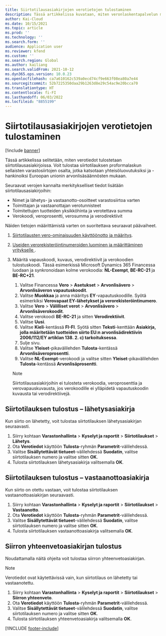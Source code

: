 ```yaml
---
title: Siirtotilausasiakirjojen verotietojen tulostaminen
description: Tässä artikkelissa kuvataan, miten veronlaskentapalvelun määrittämät verotiedot voidaan tulostaa siirtotilausasiakirjoissa.
author: Kai-Cloud
ms.date: 10/15/2021
ms.topic: article
ms.prod: ''
ms.technology: ''
ms.search.form: ''
audience: Application user
ms.reviewer: kfend
ms.custom: ''
ms.search.region: Global
ms.author: kailiang
ms.search.validFrom: 2021-10-12
ms.dyn365.ops.version: 10.0.23
ms.openlocfilehash: ca7a610162c539a0ecd74cf9e663f08ea80a7e44
ms.sourcegitcommit: 52b7225350daa29b1263d8e29c54ac9e20bcca70
ms.translationtype: HT
ms.contentlocale: fi-FI
ms.lasthandoff: 06/03/2022
ms.locfileid: "8855199"
---
```

# <a name="print-tax-information-on-transfer-order-documents"></a>Siirtotilausasiakirjojen verotietojen tulostaminen

[!include [banner](../../includes/banner.md)]

Tässä artikkelissa selitetään, miten verotiedot tulostetaan siirtotilausasiakirjoissa. Voit tulostaa siirtotilauksen proformalaskun sellaisten varastosiirtojen osalta, jotka katsotaan yhteisöluovutuksiksi ja -hankinoiksi Euroopan unionin arvonlisäsäännösten mukaan. 

Seuraavat verojen kannalta merkitykselliset tiedot lisätään siirtotilausasiakirjoihin:

- Nimet ja lähetys- ja vastaanotto-osoitteet varastosiirtoa varten
- Toimittajan ja vastaanottajan verotunnisteet
- Toimitettujen tuotteiden yksikköhinta ja verotettava summa
- Verokoodi, veroprosentti, verosumma ja verodirektiivit

Näiden tietojen määrittämistä varten on suoritettava seuraavat päävaiheet.

1. [Siirtotilausten vero-ominaisuuden käyttöönotto ja määritys](tasks/Tax-feature-support-for-transfer-order.md).
2. [Useiden verorekisteröintinumeroiden luominen ja määrittäminen yritykselle ](emea-multiple-vat-registration-numbers.md).
3. Määritä vapauskoodi, kuvaus, verodirektiivit ja verokoodien tulostuskoodi. Tässä esimerkissä Microsoft Dynamics 365 Financessa luodaan ja synkronoidaan kolme verokoodia: **NL-Exempt**, **BE-RC-21** ja **BE-RC+21**.

    1. Valitse Financessa **Vero** \> **Asetukset** \> **Arvonlisävero** \> **Arvonlisäveron vapautuskoodit**.
    2. Valitse **Muokkaa** ja anna määritys **EY**-vapautuskoodille. Syötä esimerkiksi **Verovapaat EY-lähetykset ja verorekisteröintinumero**.
    3. Valitse **Vero** \> **Välilliset verot** \> **Arvonlisävero** \> **Arvonlisäverokoodit**.
    4. Valitse verokoodi **BE-RC-21** ja sitten **Verodirektiivit**.
    5. Valitse **Uusi**.
    6. Valitse **Kieli**-kentässä **FI-FI**. Syötä sitten **Teksti**-kenttään **Asiakirja, jolla määritetään tuotteiden siirto EU:n arvonlisädirektiivin 2006/112/EY artiklan 138. 2. c) tarkoituksessa**.
    7. Sulje sivu.
    8. Valitse **Yleiset**-pikavälilehden **Tulosta**-kentässä **Arvonlisäveroprosentti**.
    8. Valitse **NL-Exempt**-verokoodi ja valitse sitten **Yleiset**-pikavälilehden **Tulosta**-kentässä **Arvonlisäprosentti**.

    > [!NOTE] 
    > Siirtotilausasiakirjoihin ei tulosteta verokoodia, veroprosenttia ja verovapauskuvausta, jos verokoodille ei ylläpidetä vapautuskoodin kuvausta tai verodirektiivejä.

## <a name="print-the-transfer-order---shipment-document"></a>Siirtotilauksen tulostus – lähetysasiakirja

Kun siirto on lähetetty, voit tulostaa siirtotilauksen lähetysasiakirjan seuraavasti.

1. Siirry kohtaan **Varastonhallinta** \> **Kyselyt ja raportit** \> **Siirtotilaukset** \> **Lähetys**.
2. Ota **Verotiedot** käyttöön **Tulosta**-ryhmän **Parametrit**-välilehdessä.
3. Valitse **Sisällytettävät tietueet**-välilehdessä **Suodatin**, valitse siirtotilauksen numero ja valitse sitten **OK**.
4. Tulosta siirtotilauksen lähetysasiakirja valitsemalla **OK**.

## <a name="print-the-transfer-order---receipt-document"></a>Siirtotilauksen tulostus – vastaanottoasiakirja

Kun siirto on otettu vastaan, voit tulostaa siirtotilauksen vastaanottoasiakirjan seuraavasti.

1. Siirry kohtaan **Varastonhallinta** \> **Kyselyt ja raportit** \> **Siirtotilaukset** \> **Vastaanotto**.
2. Ota **Verotiedot** käyttöön **Tulosta**-ryhmän **Parametrit**-välilehdessä.
3. Valitse **Sisällytettävät tietueet**-välilehdessä **Suodatin**, valitse siirtotilauksen numero ja valitse sitten **OK**.
4. Tulosta siirtotilauksen vastaanottoasiakirja valitsemalla **OK**.

## <a name="print-the-transfer-overview-document"></a>Siirron yhteenvetoasiakirjan tulostus

Noudattamalla näitä ohjeita voit tulostaa siirron yhteenvetoasiakirjan.

> [!NOTE]
> Verotiedot ovat käytettävissä vain, kun siirtotilaus on lähetetty tai vastaanotettu.

1. Siirry kohtaan **Varastonhallinta** \> **Kyselyt ja raportit** \> **Siirtotilaukset** \> **Siirron yhteenveto**.
2. Ota **Verotiedot** käyttöön **Tulosta**-ryhmän **Parametrit**-välilehdessä.
3. Valitse **Sisällytettävät tietueet**-välilehdessä **Suodatin**, valitse siirtotilauksen numero ja valitse sitten **OK**.
4. Tulosta siirtotilauksen yhteenvetoasiakirja valitsemalla **OK**.

[!INCLUDE [footer-include](../../includes/footer-banner.md)]
